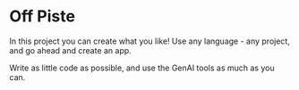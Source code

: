 # Off Piste

In this project you can create what you like! Use any language - any project, and go ahead and create an app.

Write as little code as possible, and use the GenAI tools as much as you can.

